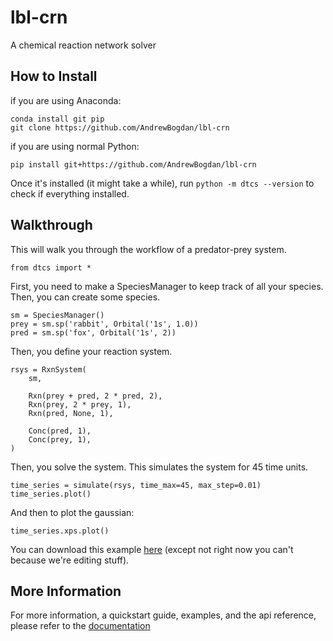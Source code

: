 # lbl-crn
A chemical reaction network solver

## How to Install
if you are using Anaconda:

    conda install git pip
    git clone https://github.com/AndrewBogdan/lbl-crn

if you are using normal Python:

    pip install git+https://github.com/AndrewBogdan/lbl-crn

Once it's installed (it might take a while), run
`python -m dtcs --version`
to check if everything installed.

## Walkthrough
This will walk you through the workflow of a predator-prey system.

    from dtcs import *
    
First, you need to make a SpeciesManager to keep track of all your species.
Then, you can create some species.

    sm = SpeciesManager()
    prey = sm.sp('rabbit', Orbital('1s', 1.0))
    pred = sm.sp('fox', Orbital('1s', 2))
    
Then, you define your reaction system.

    rsys = RxnSystem(
        sm,

        Rxn(prey + pred, 2 * pred, 2),
        Rxn(prey, 2 * prey, 1),
        Rxn(pred, None, 1),

        Conc(pred, 1),
        Conc(prey, 1),
    )

Then, you solve the system. This simulates the system for 45 time units.

    time_series = simulate(rsys, time_max=45, max_step=0.01)
    time_series.plot()
    
And then to plot the gaussian:

    time_series.xps.plot()

You can download this example [here](https://github.com/AndrewBogdan/lbl-crn/blob/master/examples/predator_prey.ipynb)
(except not right now you can't because we're editing stuff).

## More Information
For more information, a quickstart guide, examples, and the api reference, 
please refer to the [documentation]()
